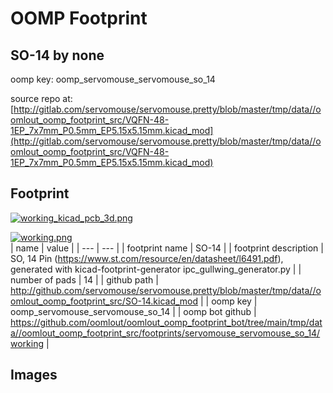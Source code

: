 # OOMP Footprint  
## SO-14  by none  
  
oomp key: oomp_servomouse_servomouse_so_14  
  
source repo at: [http://gitlab.com/servomouse/servomouse.pretty/blob/master/tmp/data//oomlout_oomp_footprint_src/VQFN-48-1EP_7x7mm_P0.5mm_EP5.15x5.15mm.kicad_mod](http://gitlab.com/servomouse/servomouse.pretty/blob/master/tmp/data//oomlout_oomp_footprint_src/VQFN-48-1EP_7x7mm_P0.5mm_EP5.15x5.15mm.kicad_mod)  
## Footprint  
  
[![working_kicad_pcb_3d.png](working_kicad_pcb_3d_600.png)](working_kicad_pcb_3d.png)  
  
[![working.png](working_600.png)](working.png)  
| name | value | 
| --- | --- | 
| footprint name | SO-14 | 
| footprint description | SO, 14 Pin (https://www.st.com/resource/en/datasheet/l6491.pdf), generated with kicad-footprint-generator ipc_gullwing_generator.py | 
| number of pads | 14 | 
| github path | http://github.com/servomouse/servomouse.pretty/blob/master/tmp/data//oomlout_oomp_footprint_src/SO-14.kicad_mod | 
| oomp key | oomp_servomouse_servomouse_so_14 | 
| oomp bot github | https://github.com/oomlout/oomlout_oomp_footprint_bot/tree/main/tmp/data//oomlout_oomp_footprint_src/footprints/servomouse_servomouse_so_14/working | 
## Images  
